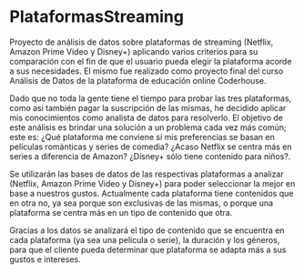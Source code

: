 # PlataformasStreaming
Proyecto de análisis de datos sobre plataformas de streaming (Netflix, Amazon Prime Video y Disney+) aplicando varios criterios para su comparación con el fin de que el usuario pueda elegir la plataforma acorde a sus necesidades. El mismo fue realizado como proyecto final del curso Análisis de Datos de la plataforma de educación online Coderhouse.

Dado que no toda la gente tiene el tiempo para probar las tres plataformas, como así también pagar la suscripción de las mismas, he decidido aplicar mis conocimientos como analista de datos para resolverlo.
El objetivo de este análisis es brindar una solución a un problema cada vez más común; este es: ¿Qué plataforma me conviene si mis preferencias se basan en películas románticas y series de comedia? ¿Acaso Netflix se centra más en series a diferencia de Amazon? ¿Disney+ sólo tiene contenido para niños?.

Se utilizarán las bases de datos de las respectivas plataformas a analizar (Netflix, Amazon Prime Video y Disney+) para poder seleccionar la mejor en base a nuestros gustos. Actualmente cada plataforma tiene contenidos que en otra no, ya sea porque son exclusivas de las mismas, o porque una plataforma se centra 
más en un tipo de contenido que otra.

Gracias a los datos se analizará el tipo de contenido que se encuentra en cada plataforma (ya sea una película o serie), la duración y los géneros, para que el cliente pueda determinar que plataforma se adapta más a sus gustos e intereses.
